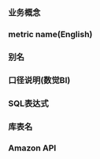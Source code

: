 
### 业务概念


### metric name(English)


### 别名


### 口径说明(数觉BI)


### SQL表达式


### 库表名


### Amazon API

